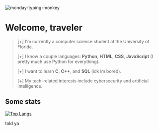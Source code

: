 ![monday-typing-monkey](https://github.com/helloimsanti/helloimsanti/assets/80968125/7b797c0c-d560-4add-b87d-4413aa1119cc)

# Welcome, traveler

> [+] I'm currently a computer science student at the University of Florida.
>
> [+] I know a couple languages: **Python**, **HTML**, **CSS**, **JavaScript** (I pretty much use Python for everything).
>
> [+] I want to learn **C**, **C++**, and **SQL** (idk im bored).
>
> [+] My tech-related interests include cybersecurity and artificial intelligence.

## Some stats
[![Top Langs](https://github-readme-stats.vercel.app/api/top-langs/?username=helloimsanti&theme=transparent&layout=donut)](https://github.com/helloimsanti/github-readme-stats)

told ya
